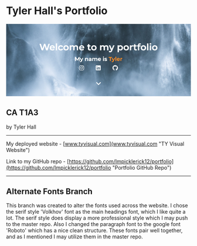 <!-- A link (URL) to your published portfolio website
A link to your GitHub repository (repo)
Ensure the repo is accessible by your Educators
Description of your portfolio website, including,
Purpose
Functionality / features
Sitemap
Screenshots
Target audience
Tech stack (e.g. html, css, deployment platform, etc) -->

# Tyler Hall's Portfolio

![landing screenshot](docs/landing-screenshot.png "Landing Page Screenshot")

## CA T1A3

by Tyler Hall

---

My deployed website - [www.tyvisual.com](www.tyvisual.com "TY Visual Website")

Link to my GitHub repo - [https://github.com/Impicklerick12/portfolio](https://github.com/Impicklerick12/portfolio "Portfolio GitHub Repo")

---

## Alternate Fonts Branch

This branch was created to alter the fonts used across the website. I chose the serif style 'Volkhov' font as the main headings font, which I like quite a lot. The serif style does display a more professional style which I may push to the master repo. Also I changed the paragraph font to the google font 'Roboto' which has a nice clean structure. These fonts pair well together, and as I mentioned I may utilize them in the master repo.